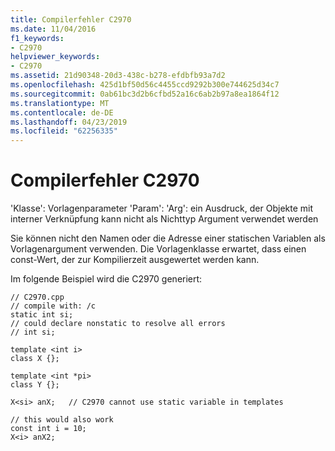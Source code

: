 ```yaml
---
title: Compilerfehler C2970
ms.date: 11/04/2016
f1_keywords:
- C2970
helpviewer_keywords:
- C2970
ms.assetid: 21d90348-20d3-438c-b278-efdbfb93a7d2
ms.openlocfilehash: 425d1bf50d56c4455ccd9292b300e744625d34c7
ms.sourcegitcommit: 0ab61bc3d2b6cfbd52a16c6ab2b97a8ea1864f12
ms.translationtype: MT
ms.contentlocale: de-DE
ms.lasthandoff: 04/23/2019
ms.locfileid: "62256335"
---
```

# <a name="compiler-error-c2970"></a>Compilerfehler C2970

'Klasse': Vorlagenparameter 'Param': 'Arg': ein Ausdruck, der Objekte mit interner Verknüpfung kann nicht als Nichttyp Argument verwendet werden

Sie können nicht den Namen oder die Adresse einer statischen Variablen als Vorlagenargument verwenden. Die Vorlagenklasse erwartet, dass einen const-Wert, der zur Kompilierzeit ausgewertet werden kann.

Im folgende Beispiel wird die C2970 generiert:

```
// C2970.cpp
// compile with: /c
static int si;
// could declare nonstatic to resolve all errors
// int si;

template <int i>
class X {};

template <int *pi>
class Y {};

X<si> anX;   // C2970 cannot use static variable in templates

// this would also work
const int i = 10;
X<i> anX2;
```